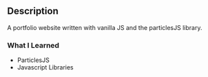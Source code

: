 ## Description
A portfolio website written with vanilla JS and the particlesJS library.

### What I Learned
- ParticlesJS
- Javascript Libraries

